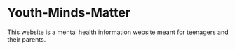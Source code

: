 # Youth-Minds-Matter
This website is a mental health information website meant for teenagers and their parents.
